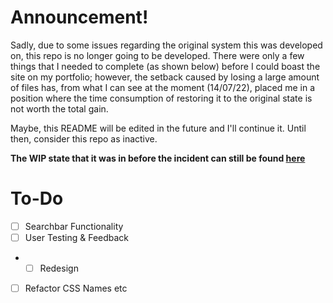 # Announcement!
Sadly, due to some issues regarding the original system this was developed on, this repo is no longer going to be developed. There were only a few things that I needed to complete (as shown below) before I could boast the site on my portfolio; however, the setback caused by losing a large amount of files has, from what I can see at the moment (14/07/22), placed me in a position where the time consumption of restoring it to the original state is not worth the total gain.

Maybe, this README will be edited in the future and I'll continue it. Until then, consider this repo as inactive.

**The WIP state that it was in before the incident can still be found [here](https://blog.bridle.ml/explore/)**

# To-Do
- [ ] Searchbar Functionality
- [ ] User Testing & Feedback
- - [ ] Redesign
- [ ] Refactor CSS Names etc
